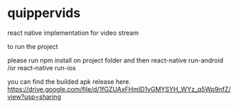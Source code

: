 # quippervids
react native implementation for video stream

to run the project 

please run npm install on project folder
and then react-native run-android /or react-native run-ios

you can find the builded apk release here.
https://drive.google.com/file/d/1fGZUAxFHmID1yGMYSYH_WYz_q5Wp9nfZ/view?usp=sharing
